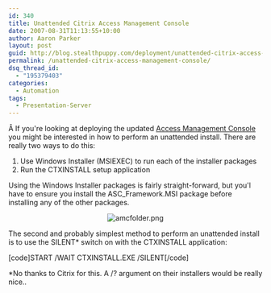 ```yaml
---
id: 340
title: Unattended Citrix Access Management Console
date: 2007-08-31T11:13:55+10:00
author: Aaron Parker
layout: post
guid: http://blog.stealthpuppy.com/deployment/unattended-citrix-access-management-console
permalink: /unattended-citrix-access-management-console/
dsq_thread_id:
  - "195379403"
categories:
  - Automation
tags:
  - Presentation-Server
---
```

Â If you're looking at deploying the updated [Access Management Console](https://www.citrix.com/English/SS/downloads/details.asp?dID=8218&downloadID=164650&pID=186#top) you might be interested in how to perform an unattended install. There are really two ways to do this:

  1. Use Windows Installer (MSIEXEC) to run each of the installer packages
  2. Run the CTXINSTALL setup application

Using the Windows Installer packages is fairly straight-forward, but you'l have to ensure you install the ASC_Framework.MSI package before installing any of the other packages.

<p style="text-align: center">
  <img src="http://stealthpuppy.com/wp-content/uploads/2007/08/amcfolder.png" alt="amcfolder.png" />
</p>

The second and probably simplest method to perform an unattended install is to use the SILENT* switch on with the CTXINSTALL application:

[code]START /WAIT CTXINSTALL.EXE /SILENT[/code]

*No thanks to Citrix for this. A /? argument on their installers would be really nice..
